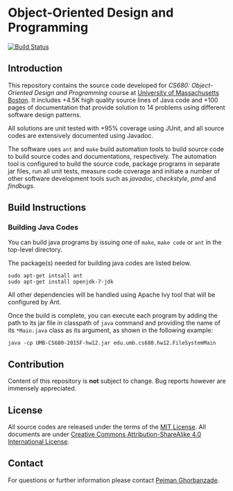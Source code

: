 # Object-Oriented Design and Programming

[![Build Status](https://magnum.travis-ci.com/ghorbanzade/UMB-CS680-2015F.svg?token=qeVsJz4jt7qobqTJazMT&branch=master)](https://magnum.travis-ci.com/ghorbanzade/UMB-CS680-2015F)

## Introduction
This repository contains the source code developed for _CS680: Object-Oriented Design and Programming_ course at [University of Massachusetts Boston].
It includes +4.5K high quality source lines of Java code and +100 pages of documentation that provide solution to 14 problems using different software design patterns.

All solutions are unit tested with +95% coverage using JUnit, and all source codes are extensively documented using Javadoc.

The software uses `ant` and `make` build automation tools to build source code to build source codes and documentations, respectively.
The automation tool is configured to build the source code, package programs in separate jar files, run all unit tests, measure code coverage and initiate a number of other software development tools such as _javadoc_, _checkstyle_, _pmd_ and _findbugs_.

## Build Instructions

### Building Java Codes

You can build java programs by issuing one of `make`, `make code` or `ant` in the top-level directory.

The package(s) needed for building java codes are listed below.

```
sudo apt-get intsall ant
sudo apt-get install openjdk-7-jdk
```

All other dependencies will be handled using Apache Ivy tool that will be configured by Ant.

Once the build is complete, you can execute each program by adding the path to its jar file in classpath of `java` command and providing the name of its `*Main.java` class as its argument, as shown in the following example:

```
java -cp UMB-CS680-2015F-hw12.jar edu.umb.cs680.hw12.FileSystemMain
```

## Contribution
Content of this repository is __not__ subject to change.
Bug reports however are immensely appreciated.

## License
All source codes are released under the terms of the [MIT License].
All documents are under [Creative Commons Attribution-ShareAlike 4.0 International License].

## Contact
For questions or further information please contact [Pejman Ghorbanzade].

[University of Massachusetts Boston]: http://www.umb.edu
[dependencies]: https://github.com/ghorbanzade/UMB-CS680-2015F/blob/master/doc/md/dependencies.md
[MIT License]: https://github.com/ghorbanzade/UMB-CS680-2015F/blob/master/LICENSE
[Creative Commons Attribution-ShareAlike 4.0 International License]: https://github.com/ghorbanzade/UMB-CS680-2015F/blob/master/doc/LICENSE
[Pejman Ghorbanzade]: http://www.ghorbanzade.com
